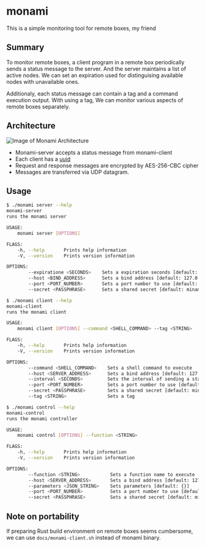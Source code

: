 # monami
This is a simple monitoring tool for remote boxes, my friend

## Summary
To monitor remote boxes, a client program in a remote box periodically sends a status message to the server. And the server maintains a list of active nodes. We can set an expiration used for distinguising available nodes with unavailable ones.

Additionaly, each status message can contain a tag and a command execution output. With using a tag, We can monitor various aspects of remote boxes separately.

## Architecture
![Image of Monami Architecture](doct/monami-architecture.png)

- Monami-server accepts a status message from monami-client
- Each client has a [uuid](https://en.wikipedia.org/wiki/Universally_unique_identifier)
- Request and response messages are encrypted by AES-256-CBC cipher
- Messages are transferred via UDP datagram.

## Usage
```bash
$ ./monami server --help
monami-server
runs the monami server

USAGE:
    monami server [OPTIONS]

FLAGS:
    -h, --help       Prints help information
    -V, --version    Prints version information

OPTIONS:
        --expiratione <SECONDS>    Sets a expiration seconds [default: 30]
        --host <BIND_ADDRESS>      Sets a bind address [default: 127.0.0.1]
        --port <PORT_NUMBER>       Sets a port number to use [default: 12345]
        --secret <PASSPHRASE>      Sets a shared secret [default: minamo]
```

```bash
$ ./monami client --help
monami-client
runs the monami client

USAGE:
    monami client [OPTIONS] --command <SHELL_COMMAND> --tag <STRING>

FLAGS:
    -h, --help       Prints help information
    -V, --version    Prints version information

OPTIONS:
        --command <SHELL_COMMAND>    Sets a shell command to execute
        --host <SERVER_ADDRESS>      Sets a bind address [default: 127.0.0.1]
        --interval <SECONDS>         Sets the interval of sending a status update message [default: 10]
        --port <PORT_NUMBER>         Sets a port number to use [default: 12345]
        --secret <PASSPHRASE>        Sets a shared secret [default: minamo]
        --tag <STRING>               Sets a tag
```

```bash
$ ./monami control --help
monami-control
runs the monami controller

USAGE:
    monami control [OPTIONS] --function <STRING>

FLAGS:
    -h, --help       Prints help information
    -V, --version    Prints version information

OPTIONS:
        --function <STRING>           Sets a function name to execute
        --host <SERVER_ADDRESS>       Sets a bind address [default: 127.0.0.1]
        --parameters <JSON_STRING>    Sets parameters [default: {}]
        --port <PORT_NUMBER>          Sets a port number to use [default: 12345]
        --secret <PASSPHRASE>         Sets a shared secret [default: minamo]
```

## Note on portability
If preparing Rust build environment on remote boxes seems cumbersome, we can use `docs/monami-client.sh` instead of monami binary.
